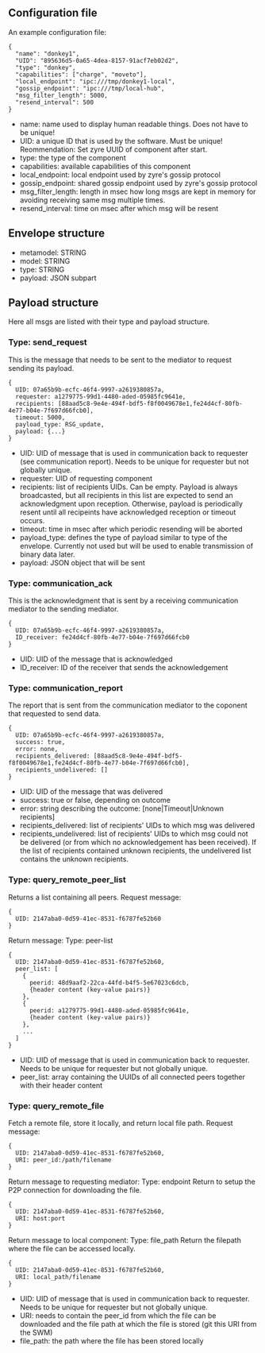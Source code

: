 ## Configuration file

An example configuration file:
```
{
  "name": "donkey1",
  "UID": "895636d5-0a65-4dea-8157-91acf7eb02d2",
  "type": "donkey",
  "capabilities": ["charge", "moveto"],
  "local_endpoint": "ipc:///tmp/donkey1-local",
  "gossip_endpoint": "ipc:///tmp/local-hub",
  "msg_filter_length": 5000,
  "resend_interval": 500
}
```
* name: name used to display human readable things. Does not have to be unique!
* UID: a unique ID that is used by the software. Must be unique! Reommendation: Set zyre UUID of component after start.
* type: the type of the component
* capabilities: available capabilities of this component
* local_endpoint: local endpoint used by zyre's gossip protocol
* gossip_endpoint: shared gossip endpoint used by zyre's gossip protocol
* msg_filter_length: length in msec how long msgs are kept in memory for avoiding receiving same msg multiple times. 
* resend_interval: time on msec after which msg will be resent

## Envelope structure

- metamodel: STRING
- model: STRING
- type: STRING
- payload: JSON subpart

## Payload structure
Here all msgs are listed with their type and payload structure.

### Type: send_request
This is the message that needs to be sent to the mediator to request sending its payload.
```
{
  UID: 07a65b9b-ecfc-46f4-9997-a2619380857a,
  requester: a1279775-99d1-4480-aded-05985fc9641e,
  recipients: [88aad5c8-9e4e-494f-bdf5-f8f0049678e1,fe24d4cf-80fb-4e77-b04e-7f697d66fcb0],
  timeout: 5000,
  payload_type: RSG_update,
  payload: {...}
}
```
* UID: UID of message that is used in communication back to requester (see communication report). Needs to be unique for requester but not globally unique.
* requester: UID of requesting component
* recipients: list of recipients UIDs. Can be empty. Payload is always broadcasted, but all recipients in this list are expected to send an acknowledgment upon reception. Otherwise, payload is periodically resent until all recipeints have acknowledged reception or timeout occurs.
* timeout: time in msec after which periodic resending will be aborted
* payload_type: defines the type of payload similar to type of the envelope. Currently not used but will be used to enable transmission of binary data later.
* payload: JSON object that will be sent

### Type: communication_ack
This is the acknowledgment that is sent by a receiving communication mediator to the sending mediator.
```
{
  UID: 07a65b9b-ecfc-46f4-9997-a2619380857a,
  ID_receiver: fe24d4cf-80fb-4e77-b04e-7f697d66fcb0
}
```
* UID: UID of the message that is acknowledged
* ID_receiver: ID of the receiver that sends the acknowledgement

### Type: communication_report
The report that is sent from the communication mediator to the coponent that requested to send data.
```
{
  UID: 07a65b9b-ecfc-46f4-9997-a2619380857a,
  success: true,
  error: none,
  recipients_delivered: [88aad5c8-9e4e-494f-bdf5-f8f0049678e1,fe24d4cf-80fb-4e77-b04e-7f697d66fcb0],
  recipients_undelivered: []
}
```
* UID: UID of the message that was delivered
* success: true or false, depending on outcome
* error: string describing the outcome: [none|Timeout|Unknown recipients]
* recipients_delivered: list of recipients' UIDs to which msg was delivered
* recipients_undelivered: list of recipients' UIDs to which msg could not be delivered (or from which no acknowledgement has been received).
If the list of recipients contained unknown recipients, the undelivered list contains the unknown recipients.

### Type: query_remote_peer_list
Returns a list containing all peers.
Request message:
```
{
  UID: 2147aba0-0d59-41ec-8531-f6787fe52b60
}
```
Return message: Type: peer-list
```
{
  UID: 2147aba0-0d59-41ec-8531-f6787fe52b60,
  peer_list: [
    {
      peerid: 48d9aaf2-22ca-44fd-b4f5-5e67023c6dcb,
      {header content (key-value pairs)}
    },
    {
      peerid: a1279775-99d1-4480-aded-05985fc9641e,
      {header content (key-value pairs)}
    },
    ...
  ]
}
```
* UID: UID of message that is used in communication back to requester. Needs to be unique for requester but not globally unique.
* peer_list: array containing the UUIDs of all connected peers together with their header content

### Type: query_remote_file
Fetch a remote file, store it locally, and return local file path.
Request message:
```
{
  UID: 2147aba0-0d59-41ec-8531-f6787fe52b60,
  URI: peer_id:/path/filename
}
```
Return message to requesting mediator: Type: endpoint
Return to setup the P2P connection for downloading the file.
```
{
  UID: 2147aba0-0d59-41ec-8531-f6787fe52b60,
  URI: host:port
}
```
Return message to local component: Type: file_path
Return the filepath where the file can be accessed locally.
```
{
  UID: 2147aba0-0d59-41ec-8531-f6787fe52b60,
  URI: local_path/filename
}
```
* UID: UID of message that is used in communication back to requester. Needs to be unique for requester but not globally unique.
* URI: needs to contain the peer_id from which the file can be downloaded and the file path at which the file is stored (git this URI from the SWM)
* file_path: the path where the file has been stored locally